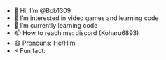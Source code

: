 - 👋 Hi, I’m @Bob1309
- 👀 I’m interested in video games and learning code
- 🌱 I’m currently learning code
- 📫 How to reach me: discord (Koharu6893)
- 😄 Pronouns: He/Him
- ⚡ Fun fact: 

<!---
Bob1309/Bob1309 is a ✨ special ✨ repository because its `README.md` (this file) appears on your GitHub profile.
You can click the Preview link to take a look at your changes.
--->
